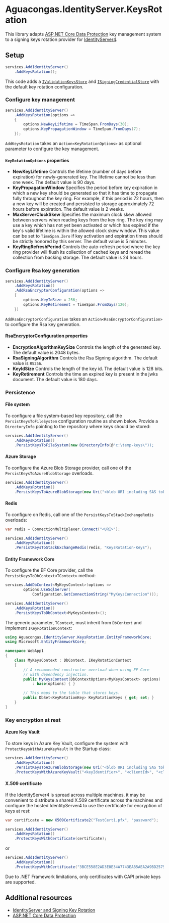 ﻿# Aguacongas.IdentityServer.KeysRotation

This library adapts [ASP.NET Core Data Protection](https://docs.microsoft.com/en-us/aspnet/core/security/data-protection/introduction?view=aspnetcore-3.1) key management system to a signing keys rotation provider for [IdentityServer4](https://github.com/identityServer/IdentityServer4).

## Setup

```cs
services.AddIdentityServer()
    .AddKeysRotation();
```

This code adds a [`IValidationKeysStore`](https://github.com/IdentityServer/IdentityServer4/blob/main/src/IdentityServer4/src/Stores/IValidationKeysStore.cs) and [`ISigningCredentialStore`](https://github.com/IdentityServer/IdentityServer4/blob/main/src/IdentityServer4/src/Stores/ISigningCredentialStore.cs) with the default key rotation configuration.

### Configure key management

```cs
services.AddIdentityServer()
    .AddKeysRotation(options => 
    {
        options.NewKeyLifetime = TimeSpan.FromDays(30);
        options.KeyPropagationWindow = TimeSpan.FromDays(7);
    });
```

`AddKeysRotation` takes an `Action<KeyRotationOptions>` as optional parameter to configure the key management.  

#### `KeyRotationOptions` properties

* **NewKeyLifetime** Controls the lifetime (number of days before expiration) for newly-generated key. The lifetime cannot be less than one week. The default value is 90 days.  
* **KeyPropagationWindow** Specifies the period before key expiration in which a new key should be generated so that it has time to propagate fully throughout the key ring. For example, if this period is 72 hours, then a new key will be created and persisted to storage approximately 72 hours before expiration. The default value is 2 weeks.
* **MaxServerClockSkew** Specifies the maximum clock skew allowed between servers when reading keys from the key ring. The key ring may use a key which has not yet been activated or which has expired if the key's valid lifetime is within the allowed clock skew window. This value can be set to `TimeSpan.Zero` if key activation and expiration times should be strictly honored by this server. The default value is 5 minutes.
* **KeyRingRefreshPeriod** Controls the auto-refresh period where the key ring provider will flush its collection of cached keys and reread the collection from backing storage. The default value is 24 hours.

### Configure Rsa key generation

```cs
services.AddIdentityServer()
    .AddKeysRotation()
    .AddRsaEncryptorConfiguration(options => 
    {
        options.KeyIdSize = 256;
        options.KeyRetirement = TimeSpan.FromDays(120);
    })
```

`AddRsaEncryptorConfiguration` takes an `Action<RsaEncryptorConfiguration>` to configure the Rsa key generation.  

#### RsaEncryptorConfiguration properties

* **EncryptionAlgorithmKeySize** Controls the length of the generated key. The default value is 2048 bytes.
* **RsaSigningAlgorithm** Controls the Rsa Signing algorithm. The default value is `RS256`.
* **KeyIdSize** Controls the length of the key id. The default value is 128 bits.
* **KeyRetirement** Controls the time an expired key is present in the jwks document. The default value is 180 days.

### Persistence

#### File system

To configure a file system-based key repository, call the `PersistKeysToFileSystem` configuration routine as shown below. Provide a `DirectoryInfo` pointing to the repository where keys should be stored:

```cs
services.AddIdentityServer()
    .AddKeysRotation()
    .PersistKeysToFileSystem(new DirectoryInfo(@"c:\temp-keys\"));
```

#### Azure Storage

To configure the Azure Blob Storage provider, call one of the `PersistKeysToAzureBlobStorage` overloads.

```cs
services.AddIdentityServer()
    .AddKeysRotation()
    .PersistKeysToAzureBlobStorage(new Uri("<blob URI including SAS token>"));
```

#### Redis

To configure on Redis, call one of the `PersistKeysToStackExchangeRedis` overloads:

```cs
var redis = ConnectionMultiplexer.Connect("<URI>");

services.AddIdentityServer()
    .AddKeysRotation()
    .PersistKeysToStackExchangeRedis(redis, "KeysRotation-Keys");
```

#### Entity Framework Core

To configure the EF Core provider, call the `PersistKeysToDbContext<TContext>` method:

```cs
services.AddDbContext<MyKeysContext>(options =>
        options.UseSqlServer(
            Configuration.GetConnectionString("MyKeysConnection")));

services.AddIdentityServer()
    .AddKeysRotation()
    .PersistKeysToDbContext<MyKeysContext>();
```

The generic parameter, `TContext`, must inherit from `DbContext` and implement `IKeyRotationContext`:

```cs
using Aguacongas.IdentityServer.KeysRotation.EntityFrameworkCore;
using Microsoft.EntityFrameworkCore;

namespace WebApp1
{
    class MyKeysContext : DbContext, IKeyRotationContext
    {
        // A recommended constructor overload when using EF Core 
        // with dependency injection.
        public MyKeysContext(DbContextOptions<MyKeysContext> options) 
            : base(options) { }

        // This maps to the table that stores keys.
        public DbSet<KeyRotationKey> KeyRotationKeys { get; set; }
    }
}
```

### Key encryption at rest

#### Azure Key Vault

To store keys in Azure Key Vault, configure the system with `ProtectKeysWithAzureKeyVault` in the Startup class:

```cs
services.AddIdentityServer()
    .AddKeysRotation()
    .PersistKeysToAzureBlobStorage(new Uri("<blob URI including SAS token>"))
    .ProtectKeysWithAzureKeyVault("<keyIdentifier>", "<clientId>", "<clientSecret>");
```

#### X.509 certificate

If the IdentityServer4 is spread across multiple machines, it may be convenient to distribute a shared X.509 certificate across the machines and configure the hosted IdentityServer4 to use the certificate for encryption of keys at rest:

```cs
var certificate = new X509Certificate2("TestCert1.pfx", "password");

services.AddIdentityServer()
    .AddKeysRotation()
    .ProtectKeysWithCertificate(certificate);
```

or 

```cs
services.AddIdentityServer()
    .AddKeysRotation()
    .ProtectKeysWithCertificate("3BCE558E2AD3E0E34A7743EAB5AEA2A9BD2575A0");
```

Due to .NET Framework limitations, only certificates with CAPI private keys are supported.

## Additional resources

* [IdentityServer and Signing Key Rotation](https://brockallen.com/2019/08/09/identityserver-and-signing-key-rotation/)
* [ASP.NET Core Data Protection](https://docs.microsoft.com/en-us/aspnet/core/security/data-protection/introduction?view=aspnetcore-3.1)